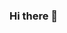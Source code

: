### Hi there 👋

<!--
Hi , I am Alp Erk 👋

🌱 I am currently working on feature engineering, data analysis and machine learning using Python and its libraries.
👯 Özellik Mühendisliği Veri Bilimi/Analizi veya Makine Öğrenimi Projelerinde işbirliği yapmayı düşünüyorum.
💬 Ask me Anything about Data Science and I will Surely try to Help You.!
📫 How to reach me: linkedin.com/in/alp-erk-8479472a7
⚡ Fun fact: I love reading data science and general science articles and watching documentaries.


-->
